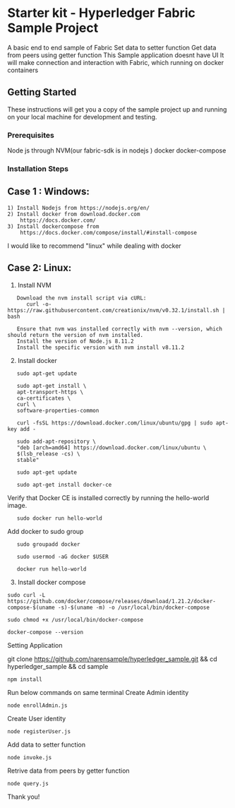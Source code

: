 # Starter kit - Hyperledger Fabric Sample Project
 A basic end to end sample of Fabric 
 Set data to setter function
 Get data from peers using getter function
 This Sample application doesnt have UI
 It will make connection and interaction with Fabric, which running on docker containers 

## Getting Started
These instructions will get you a copy of the sample project up and running on your local machine for development and testing.
### Prerequisites
Node js through NVM(our fabric-sdk is in nodejs )
docker
docker-compose
### Installation Steps
## Case 1 : Windows:
 ```
 1) Install Nodejs from https://nodejs.org/en/
 2) Install docker from download.docker.com
     https://docs.docker.com/
 3) Install dockercompose from 
     https://docs.docker.com/compose/install/#install-compose
 
 ```
 I would like to recommend  "linux" while dealing with docker

 ## Case 2: Linux:
 1) Install NVM
  ```
     Download the nvm install script via cURL:
        curl -o- https://raw.githubusercontent.com/creationix/nvm/v0.32.1/install.sh | bash

     Ensure that nvm was installed correctly with nvm --version, which should return the version of nvm installed.
     Install the version of Node.js 8.11.2
     Install the specific version with nvm install v8.11.2
 ```
2) Install docker
 ```
    sudo apt-get update
 ``` 
 ```
    sudo apt-get install \
    apt-transport-https \
    ca-certificates \
    curl \
    software-properties-common
 ```
 ```
    curl -fsSL https://download.docker.com/linux/ubuntu/gpg | sudo apt-key add -
 ```
 ```
    sudo add-apt-repository \
    "deb [arch=amd64] https://download.docker.com/linux/ubuntu \
    $(lsb_release -cs) \
    stable"
 ```
 ```
    sudo apt-get update
 ```
 ```
    sudo apt-get install docker-ce  
 ```
Verify that Docker CE is installed correctly by running the hello-world image.
 ``` 
    sudo docker run hello-world
 ```
 Add docker to sudo group
 ```
    sudo groupadd docker

    sudo usermod -aG docker $USER

    docker run hello-world
 ```
 
3) Install docker compose

```
sudo curl -L https://github.com/docker/compose/releases/download/1.21.2/docker-compose-$(uname -s)-$(uname -m) -o /usr/local/bin/docker-compose
```
```
sudo chmod +x /usr/local/bin/docker-compose
```
```
docker-compose --version
```
Setting Application

git clone https://github.com/narensample/hyperledger_sample.git && cd hyperledger_sample && cd sample


 ```
npm install
 ```
Run below commands on same terminal
Create Admin identity
  ```
  node enrollAdmin.js
  ```
Create User identity
  ```
  node registerUser.js
  ```
  Add data to setter function
   ```
  node invoke.js
  ```
  Retrive data from peers by getter function
   ```
  node query.js
  ```

Thank you!
